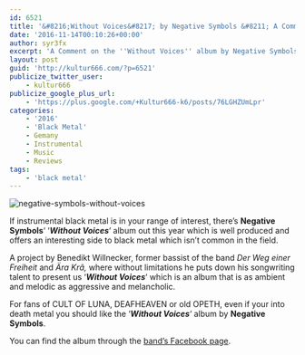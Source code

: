 ```yaml
---
id: 6521
title: '&#8216;Without Voices&#8217; by Negative Symbols &#8211; A Comment'
date: '2016-11-14T00:10:26+00:00'
author: syr3fx
excerpt: 'A Comment on the ''Without Voices'' album by Negative Symbols (2016).'
layout: post
guid: 'http://kultur666.com/?p=6521'
publicize_twitter_user:
    - kultur666
publicize_google_plus_url:
    - 'https://plus.google.com/+Kultur666-k6/posts/76LGHZUmLpr'
categories:
    - '2016'
    - 'Black Metal'
    - Gemany
    - Instrumental
    - Music
    - Reviews
tags:
    - 'black metal'
---
```


![negative-symbols-without-voices](http://localhost:8080/wp-content/uploads/2016/11/negative-symbols-without-voices.jpg?w=680)

If instrumental black metal is in your range of interest, there’s **Negative Symbols**‘ ‘***Without Voices***‘ album out this year which is well produced and offers an interesting side to black metal which isn’t common in the field.

A project by Benedikt Willnecker, former bassist of the band *Der Weg einer Freiheit* and *Ära Krâ,* where without limitations he puts down his songwriting talent to present us ‘***Without Voices***‘ which is an album that is as ambient and melodic as aggressive and melancholic.

For fans of CULT OF LUNA, DEAFHEAVEN or old OPETH, even if your into death metal you should like the ‘***Without Voices***‘ album by **Negative Symbols**.

You can find the album through the [band’s Facebook page](https://www.facebook.com/negativesymbols/).